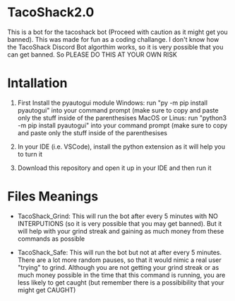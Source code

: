 # TacoShack2.0
This is a bot for the tacoshack bot (Proceed with caution as it might get you banned). This was made for fun as a coding challange. I don't know how the TacoShack Discord Bot algorthim works, so it is very possible that you can get banned. So PLEASE DO THIS AT YOUR OWN RISK

# Intallation
1. First Install the pyautogui module
    Windows: run "py -m pip install pyautogui" into your command prompt (make sure to copy and paste only the stuff inside of the parenthesises
    MacOS or Linus: run "python3 -m pip install pyautogui" into your command prompt (make sure to copy and paste only the stuff inside of the parenthesises

2.  In your IDE (i.e. VSCode), install the python extension as it will help you to turn it

3.  Download this repository and open it up in your IDE and then run it 

# Files Meanings

- TacoShack_Grind: This will run the bot after every 5 minutes with NO INTERPUTIONS (so it is very possible that you may get banned). But it will help with your grind streak and gaining as much money from these commands as possible

- TacoShack_Safe: This will run the bot but not at after every 5 minutes. There are a lot more random pauses, so that it would nimic a real user "trying" to grind. Although you are not getting your grind streak or as much money possible in the time that this command is running, you are less likely to get caught (but remember there is a possibibility that your might get CAUGHT)
